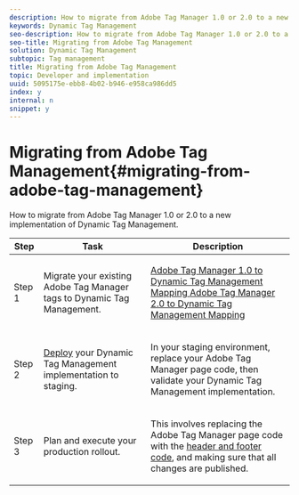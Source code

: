 ```yaml
---
description: How to migrate from Adobe Tag Manager 1.0 or 2.0 to a new implementation of Dynamic Tag Management.
keywords: Dynamic Tag Management
seo-description: How to migrate from Adobe Tag Manager 1.0 or 2.0 to a new implementation of Dynamic Tag Management.
seo-title: Migrating from Adobe Tag Management
solution: Dynamic Tag Management
subtopic: Tag management
title: Migrating from Adobe Tag Management
topic: Developer and implementation
uuid: 5095175e-ebb8-4b02-b946-e958ca986dd5
index: y
internal: n
snippet: y
---
```


# Migrating from Adobe Tag Management{#migrating-from-adobe-tag-management}

How to migrate from Adobe Tag Manager 1.0 or 2.0 to a new implementation of Dynamic Tag Management.

<table id="table_69B33688983E4F4A8A7037043C449C68"> 
 <thead> 
  <tr> 
   <th colname="col01" class="entry"> Step </th> 
   <th colname="col1" class="entry"> Task </th> 
   <th colname="col2" class="entry"> Description </th> 
  </tr> 
 </thead>
 <tbody> 
  <tr> 
   <td colname="col01"> <p>Step 1 </p> </td> 
   <td colname="col1"> <p>Migrate your existing Adobe Tag Manager tags to Dynamic Tag Management. </p> </td> 
   <td colname="col2"> <p> <a href="../migration-to-and-from-dtm/atm1-migrate-map.md#concept_6F356E8BD67A403AB5A22017AAF2BF09" format="dita" scope="local"> Adobe Tag Manager 1.0 to Dynamic Tag Management Mapping </a> <a href="../migration-to-and-from-dtm/atm2-migrate-map.md#concept_15EAAF721AF9471BB3258213C5E58636" format="dita" scope="local"> Adobe Tag Manager 2.0 to Dynamic Tag Management Mapping </a> </p> </td> 
  </tr> 
  <tr> 
   <td colname="col01"> <p>Step 2 </p> </td> 
   <td colname="col1"> <p> <a href="../client-side-information/deployment.md#concept_09612483C4934E16B20F5E9DA3B7EB7D" format="dita" scope="local"> Deploy</a> your Dynamic Tag Management implementation to staging. </p> </td> 
   <td colname="col2"> <p>In your staging environment, replace your Adobe Tag Manager page code, then validate your Dynamic Tag Management implementation. </p> </td> 
  </tr> 
  <tr> 
   <td colname="col01"> <p>Step 3 </p> </td> 
   <td colname="col1"> <p>Plan and execute your production rollout. </p> </td> 
   <td colname="col2"> <p>This involves replacing the Adobe Tag Manager page code with the <a href="../client-side-information/deployment.md#concept_3F6A0A508F294FCBABEBA1DF540B781B" format="dita" scope="local"> header and footer code</a>, and making sure that all changes are published. </p> </td> 
  </tr> 
 </tbody> 
</table>

